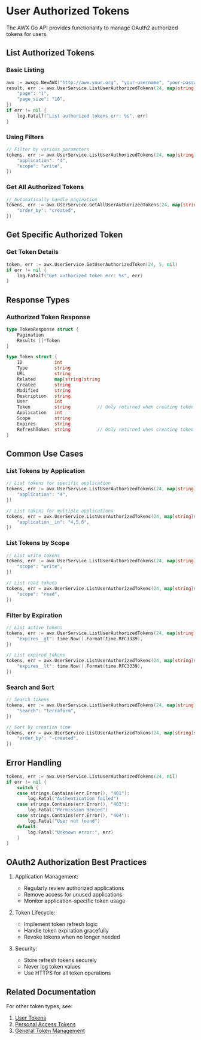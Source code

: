 # User Authorized Tokens

The AWX Go API provides functionality to manage OAuth2 authorized tokens for users.

## List Authorized Tokens

### Basic Listing
```go
awx := awxgo.NewAWX("http://awx.your.org", "your-username", "your-password", nil)
result, err := awx.UserService.ListUserAuthorizedTokens(24, map[string]string{
    "page": "1",
    "page_size": "10",
})
if err != nil {
    log.Fatalf("List authorized tokens err: %s", err)
}
```

### Using Filters
```go
// Filter by various parameters
tokens, err := awx.UserService.ListUserAuthorizedTokens(24, map[string]string{
    "application": "4",
    "scope": "write",
})
```

### Get All Authorized Tokens
```go
// Automatically handle pagination
tokens, err := awx.UserService.GetAllUserAuthorizedTokens(24, map[string]string{
    "order_by": "created",
})
```

## Get Specific Authorized Token

### Get Token Details
```go
token, err := awx.UserService.GetUserAuthorizedToken(24, 5, nil)
if err != nil {
    log.Fatalf("Get authorized token err: %s", err)
}
```

## Response Types

### Authorized Token Response
```go
type TokenResponse struct {
    Pagination
    Results []*Token
}

type Token struct {
    ID            int
    Type          string
    URL           string
    Related       map[string]string
    Created       string
    Modified      string
    Description   string
    User          int
    Token         string          // Only returned when creating token
    Application   int
    Scope         string
    Expires       string
    RefreshToken  string          // Only returned when creating token
}
```

## Common Use Cases

### List Tokens by Application
```go
// List tokens for specific application
tokens, err := awx.UserService.ListUserAuthorizedTokens(24, map[string]string{
    "application": "4",
})

// List tokens for multiple applications
tokens, err = awx.UserService.ListUserAuthorizedTokens(24, map[string]string{
    "application__in": "4,5,6",
})
```

### List Tokens by Scope
```go
// List write tokens
tokens, err := awx.UserService.ListUserAuthorizedTokens(24, map[string]string{
    "scope": "write",
})

// List read tokens
tokens, err = awx.UserService.ListUserAuthorizedTokens(24, map[string]string{
    "scope": "read",
})
```

### Filter by Expiration
```go
// List active tokens
tokens, err := awx.UserService.ListUserAuthorizedTokens(24, map[string]string{
    "expires__gt": time.Now().Format(time.RFC3339),
})

// List expired tokens
tokens, err = awx.UserService.ListUserAuthorizedTokens(24, map[string]string{
    "expires__lt": time.Now().Format(time.RFC3339),
})
```

### Search and Sort
```go
// Search tokens
tokens, err := awx.UserService.ListUserAuthorizedTokens(24, map[string]string{
    "search": "terraform",
})

// Sort by creation time
tokens, err = awx.UserService.ListUserAuthorizedTokens(24, map[string]string{
    "order_by": "-created",
})
```

## Error Handling
```go
tokens, err := awx.UserService.ListUserAuthorizedTokens(24, nil)
if err != nil {
    switch {
    case strings.Contains(err.Error(), "401"):
        log.Fatal("Authentication failed")
    case strings.Contains(err.Error(), "403"):
        log.Fatal("Permission denied")
    case strings.Contains(err.Error(), "404"):
        log.Fatal("User not found")
    default:
        log.Fatal("Unknown error:", err)
    }
}
```

## OAuth2 Authorization Best Practices

1. Application Management:
   - Regularly review authorized applications
   - Remove access for unused applications
   - Monitor application-specific token usage

2. Token Lifecycle:
   - Implement token refresh logic
   - Handle token expiration gracefully
   - Revoke tokens when no longer needed

3. Security:
   - Store refresh tokens securely
   - Never log token values
   - Use HTTPS for all token operations

## Related Documentation

For other token types, see:
1. [User Tokens](user_tokens.md)
2. [Personal Access Tokens](user_personal_tokens.md)
3. [General Token Management](tokens.md)
